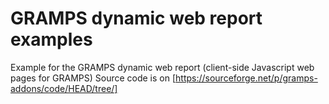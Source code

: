 GRAMPS dynamic web report examples
==================================

Example for the GRAMPS dynamic web report (client-side Javascript web pages for GRAMPS)
Source code is on [https://sourceforge.net/p/gramps-addons/code/HEAD/tree/]
